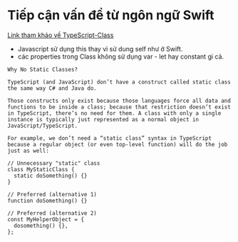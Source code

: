 #  Tiếp cận vấn đề từ ngôn ngữ Swift
[Link tham khảo về TypeScript-Class](https://www.typescriptlang.org/docs/handbook/2/classes.html)

* Javascript sử dụng this thay vì sử dung self như ở Swift.
* các properties trong Class không sử dụng var - let hay constant gì cả.

`Why No Static Classes?`
```
TypeScript (and JavaScript) don’t have a construct called static class the same way C# and Java do.

Those constructs only exist because those languages force all data and functions to be inside a class; because that restriction doesn’t exist in TypeScript, there’s no need for them. A class with only a single instance is typically just represented as a normal object in JavaScript/TypeScript.

For example, we don’t need a “static class” syntax in TypeScript because a regular object (or even top-level function) will do the job just as well:

// Unnecessary "static" class
class MyStaticClass {
  static doSomething() {}
}
 
// Preferred (alternative 1)
function doSomething() {}
 
// Preferred (alternative 2)
const MyHelperObject = {
  dosomething() {},
};
```